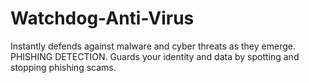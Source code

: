 # Watchdog-Anti-Virus
Instantly defends against malware and cyber threats as they emerge. PHISHING DETECTION. Guards your identity and data by spotting and stopping phishing scams.

